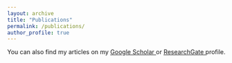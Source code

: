 ```yaml
---
layout: archive
title: "Publications"
permalink: /publications/
author_profile: true
---
```


You can also find my articles on my <u><a href="{{author.googlescholar}}"> Google Scholar </a></u> or <u><a href="{{author.researchgate}}"> ResearchGate </a></u> profile. 




